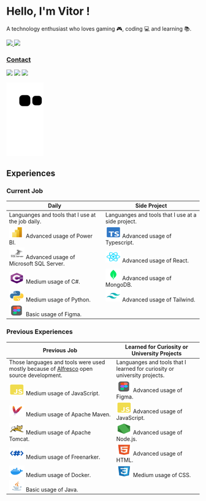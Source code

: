 # Hello, I'm Vitor !
A technology enthusiast who loves gaming 🎮, coding 💻 and learning 📚.

 <div>
  <a href="https://github.com/vitorvaske6">
  <img height="160em" src="https://github-readme-stats.vercel.app/api?username=vitorvaske6&show_icons=true&theme=react&include_all_commits=true&count_private=true"/>
  <img height="160em" src="https://github-readme-stats.vercel.app/api/top-langs/?username=vitorvaske6&layout=compact&langs_count=7&theme=react"/>
</div>

### Contact
<div> 
 <a href="https://instagram.com/vitorvaske/" target="_blank"><img src="https://img.shields.io/badge/-Instagram-%23E4405F?style=for-the-badge&logo=instagram&logoColor=white"></a>
 <a href="mailto:vitorvaske6@gmail.com" target="_blank"><img src="https://img.shields.io/badge/-Gmail-%23333?style=for-the-badge&logo=gmail&logoColor=white"></a>
 <a href="https://www.linkedin.com/in/vitor-hugo-vasconcelos/" target="_blank"><img src="https://img.shields.io/badge/-LinkedIn-%230077B5?style=for-the-badge&logo=linkedin&logoColor=white"></a> 
 
  ![Snake animation](https://github.com/vitorvaske6/vitorvaske6/blob/output/github-contribution-grid-snake.svg)
 
</div>


## Experiences
### Current Job

| Daily | Side Project | 
|-------|--------------|
| Languanges and tools that I use at the job daily. | Languanges and tools that I use at a side project. | 
| <code><img alt="vaske-powerbi-exp" height="30" width="40" src="./assets/powerbi.svg"></code> Advanced usage of Power BI. | <code><img alt="vaske-typescript-exp" height="30" width="40" src="./assets/typescript.svg"></code> Advanced usage of Typescript. |
| <code><img alt="vaske-sqlserver-exp" height="30" width="40" src="./assets/sqlserver.svg"></code> Advanced usage of Microsoft SQL Server. | <code><img alt="vaske-react-exp" height="30" width="40" src="./assets/react.svg"></code> Advanced usage of React. |
| <code><img alt="vaske-csharp-exp" height="30" width="40" src="./assets/csharp.svg"></code> Medium usage of C#. |  <code><img alt="vaske-mongodb-exp" height="30" width="40" src="./assets/mongodb.svg"></code> Advanced usage of MongoDB.| 
| <code><img alt="vaske-python-exp" height="30" width="40" src="./assets/python.svg"></code> Medium usage of Python. | <code><img alt="vaske-tailwind-exp" height="30" width="40" src="./assets/tailwind.svg"></code> Advanced usage of Tailwind. |
| <code><img alt="vaske-figma-exp" height="30" width="40" src="./assets/figma.svg"></code> Basic usage of Figma. | |


### Previous Experiences

| Previous Job | Learned for Curiosity or University Projects | 
|---------------|----------------------------------------------|
| Those languages and tools were used mostly because of [Alfresco](https://www.alfresco.com/) open source development. | Languanges and tools that I learned for curiosity or university projects. | 
| <code><img alt="vaske-javascript" height="30" width="40" src="./assets/javascript.svg"></code> Medium usage of JavaScript. | <code><img alt="vaske-figma" height="30" width="40" src="./assets/figma.svg"></code> Advanced usage of Figma.
| <code><img alt="vaske-maven" height="30" width="40" src="./assets/maven.svg"></code> Medium usage of Apache Maven. | <code><img alt="vaske-javascript" height="30" width="40" src="./assets/javascript.svg"></code> Advanced usage of JavaScript.
| <code><img alt="vaske-tomcat" height="30" width="40" src="./assets/tomcat.svg"></code> Medium usage of Apache Tomcat. | <code><img alt="vaske-nodejs" height="30" width="40" src="./assets/nodejs.svg"></code> Advanced usage of Node.js.
| <code><img alt="vaske-freemarker" height="30" width="40" src="./assets/freemarker.svg"></code> Medium usage of Freenarker. | <code><img alt="vaske-html5" height="30" width="40" src="./assets/html5.svg"></code> Advanced usage of HTML.
| <code><img alt="vaske-docker" height="30" width="40" src="./assets/docker.svg"></code> Medium usage of Docker. | <code><img alt="vaske-css3" height="30" width="40" src="./assets/css3.svg"></code> Medium usage of CSS.
| <code><img alt="vaske-java" height="30" width="40" src="./assets/java.svg"></code> Basic usage of Java. | |


